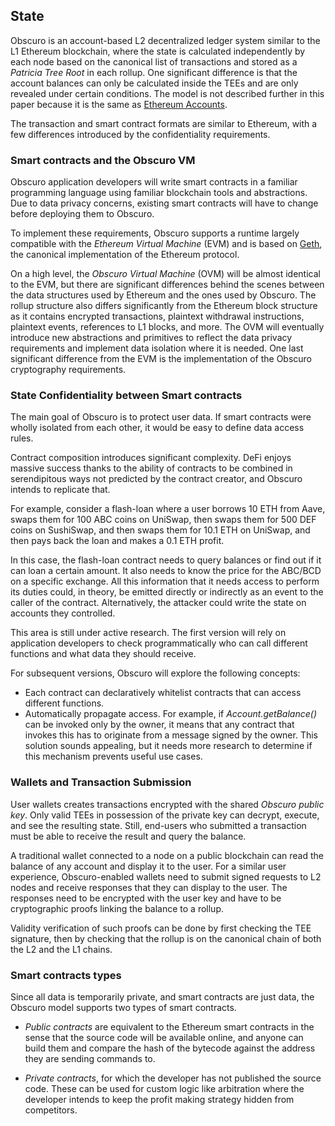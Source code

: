 ## State

Obscuro is an account-based L2 decentralized ledger system similar to the L1 Ethereum blockchain, where the state is calculated independently by each node based on the canonical list of transactions and stored as a _Patricia Tree Root_ in each rollup. One significant difference is that the account balances can only be calculated inside the TEEs and are only revealed under certain conditions.
The model is not described further in this paper because it is the same as [Ethereum Accounts](https://ethereum.org/en/developers/docs/accounts/).

The transaction and smart contract formats are similar to Ethereum, with a few differences introduced by the confidentiality requirements.


### Smart contracts and the Obscuro VM

Obscuro application developers will write smart contracts in a familiar programming language using familiar blockchain tools and abstractions.
Due to data privacy concerns, existing smart contracts will have to change before deploying them to Obscuro.

To implement these requirements, Obscuro supports a runtime largely compatible with the _Ethereum Virtual Machine_ (EVM) and is based on [Geth](https://github.com/ethereum/go-ethereum), the canonical implementation of the Ethereum protocol.

On a high level, the _Obscuro Virtual Machine_ (OVM) will be almost identical to the EVM, but there are significant differences behind the scenes between the data structures used by Ethereum and the ones used by Obscuro. The rollup structure also differs significantly from the Ethereum block structure as it contains encrypted transactions, plaintext withdrawal instructions, plaintext events, references to L1 blocks, and more. The OVM will eventually introduce new abstractions and primitives to reflect the data privacy requirements and implement data isolation where it is needed. One last significant difference from the EVM is the implementation of the Obscuro cryptography requirements.


### State Confidentiality between Smart contracts

The main goal of Obscuro is to protect user data. If smart contracts were wholly isolated from each other, it would be easy to define data access rules.

Contract composition introduces significant complexity. DeFi enjoys massive success thanks to the ability of contracts to be combined in serendipitous ways not predicted by the contract creator, and Obscuro intends to replicate that.

For example, consider a flash-loan where a user borrows 10 ETH from Aave, swaps them for 100 ABC coins on UniSwap, then swaps them for 500 DEF coins on SushiSwap, and then swaps them for 10.1 ETH on UniSwap, and then pays back the loan and makes a 0.1 ETH profit.

In this case, the flash-loan contract needs to query balances or find out if it can loan a certain amount. It also needs to know the price for the ABC/BCD on a specific exchange. All this information that it needs access to perform its duties could, in theory, be emitted directly or indirectly as an event to the caller of the contract. Alternatively, the attacker could write the state on accounts they controlled.

This area is still under active research. The first version will rely on application developers to check programmatically who can call different functions and what data they should receive.

For subsequent versions, Obscuro will explore the following concepts:
* Each contract can declaratively whitelist contracts that can access different functions.
* Automatically propagate access. For example, if _Account.getBalance()_ can be invoked only by the owner, it means that any contract that invokes this has to originate from a message signed by the owner. This solution sounds appealing, but it needs more research to determine if this mechanism prevents useful use cases.

###  Wallets and Transaction Submission
User wallets creates transactions encrypted with the shared _Obscuro public key_. Only valid TEEs in possession of the private key can decrypt, execute, and see the resulting state. Still, end-users who submitted a transaction must be able to receive the result and query the balance.

A traditional wallet connected to a node on a public blockchain can read the balance of any account and display it to the user. For a similar user experience, Obscuro-enabled wallets need to submit signed requests to L2 nodes and receive responses that they can display to the user. The responses need to be encrypted with the user key and have to be cryptographic proofs linking the balance to a rollup.

Validity verification of such proofs can be done by first checking the TEE signature, then by checking that the rollup is on the canonical chain of both the L2 and the L1 chains.

###  Smart contracts types

Since all data is temporarily private, and smart contracts are just data, the Obscuro model supports two types of smart contracts.

 - _Public contracts_ are equivalent to the Ethereum smart contracts in the sense that the source code will be available online, and anyone can build them and compare the hash of the bytecode against the address they are sending commands to.

 - _Private contracts_, for which the developer has not published the source code. These can be used for custom logic like arbitration where the developer intends to keep the profit making strategy hidden from competitors.

